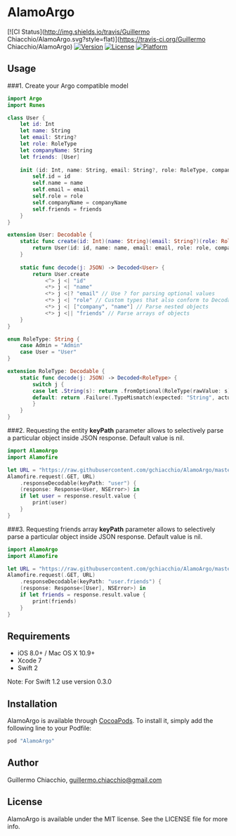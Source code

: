 # AlamoArgo

[![CI Status](http://img.shields.io/travis/Guillermo Chiacchio/AlamoArgo.svg?style=flat)](https://travis-ci.org/Guillermo Chiacchio/AlamoArgo)
[![Version](https://img.shields.io/cocoapods/v/AlamoArgo.svg?style=flat)](http://cocoapods.org/pods/AlamoArgo)
[![License](https://img.shields.io/cocoapods/l/AlamoArgo.svg?style=flat)](http://cocoapods.org/pods/AlamoArgo)
[![Platform](https://img.shields.io/cocoapods/p/AlamoArgo.svg?style=flat)](http://cocoapods.org/pods/AlamoArgo)

## Usage

###1. Create your Argo compatible model

```swift
import Argo
import Runes

class User {
    let id: Int
    let name: String
    let email: String?
    let role: RoleType
    let companyName: String
    let friends: [User]
    
    init (id: Int, name: String, email: String?, role: RoleType, companyName: String, friends: [User]) {
        self.id = id
        self.name = name
        self.email = email
        self.role = role
        self.companyName = companyName
        self.friends = friends
    }
}

extension User: Decodable {
    static func create(id: Int)(name: String)(email: String?)(role: RoleType)(companyName: String)(friends: [User]) -> User {
        return User(id: id, name: name, email: email, role: role, companyName: companyName, friends: friends)
    }
    
    static func decode(j: JSON) -> Decoded<User> {
        return User.create
            <^> j <| "id"
            <*> j <| "name"
            <*> j <|? "email" // Use ? for parsing optional values
            <*> j <| "role" // Custom types that also conform to Decodable just work
            <*> j <| ["company", "name"] // Parse nested objects
            <*> j <|| "friends" // Parse arrays of objects
    }
}

enum RoleType: String {
    case Admin = "Admin"
    case User = "User"
}

extension RoleType: Decodable {
    static func decode(j: JSON) -> Decoded<RoleType> {
        switch j {
        case let .String(s): return .fromOptional(RoleType(rawValue: s))
        default: return .Failure(.TypeMismatch(expected: "String", actual: "\(j)")) // Provide an Error message for a string type mismatch
        }
    }
}
```

###2. Requesting the entity
**keyPath** parameter allows to selectively parse a particular object inside JSON response. Default value is nil.

```swift
import AlamoArgo
import Alamofire

let URL = "https://raw.githubusercontent.com/gchiacchio/AlamoArgo/master/userdata.json"
Alamofire.request(.GET, URL)
	.responseDecodable(keyPath: "user") { 
	(response: Response<User, NSError>) in
	if let user = response.result.value {
		print(user)	}
}
```
###3. Requesting friends array
**keyPath** parameter allows to selectively parse a particular object inside JSON response. Default value is nil.

```swift
import AlamoArgo
import Alamofire

let URL = "https://raw.githubusercontent.com/gchiacchio/AlamoArgo/master/userdata.json"
Alamofire.request(.GET, URL)
	.responseDecodable(keyPath: "user.friends") { 
	(response: Response<[User], NSError>) in
	if let friends = response.result.value {
		print(friends)	}
}
```

## Requirements

- iOS 8.0+ / Mac OS X 10.9+
- Xcode 7
- Swift 2

Note: For Swift 1.2 use version 0.3.0

## Installation

AlamoArgo is available through [CocoaPods](http://cocoapods.org). To install
it, simply add the following line to your Podfile:

```ruby
pod "AlamoArgo"
```

## Author

Guillermo Chiacchio, guillermo.chiacchio@gmail.com

## License

AlamoArgo is available under the MIT license. See the LICENSE file for more info.
